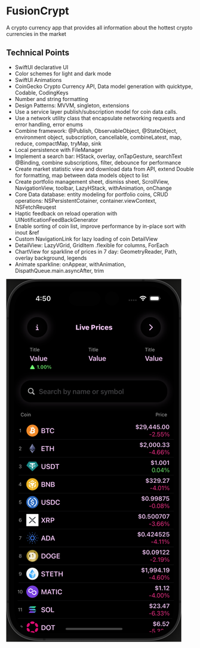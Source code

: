 # FusionCrypt

A crypto currency app that provides all information about the hottest crypto currencies in the market

## Technical Points

- SwiftUI declarative UI
- Color schemes for light and dark mode
- SwiftUI Animations
- CoinGecko Crypto Currency API, Data model generation with quicktype, Codable, CodingKeys
- Number and string formatting
- Design Patterns: MVVM, singleton, extensions
- Use a service layer publish/subscription model for coin data calls.
- Use a network utility class that encapsulate networking requests and error handling, error enums
- Combine framework: @Publish, ObservableObject, @StateObject, environment object, subscription, cancellable, combineLatest, map, reduce, compactMap, tryMap, sink
- Local persistence with FileManager
- Implement a search bar: HStack, overlay, onTapGesture, searchText @Binding, combine subscriptions, filter, debounce for performance
- Create market statistic view and download data from API, extend Double for formatting, map between data models object to list
- Create portfolio management sheet, dismiss sheet, ScrollView, NavigationView, toolbar, LazyHStack, withAnimation, onChange
- Core Data database: entity modeling for portfolio coins, CRUD operations: NSPersistentCotainer, container.viewContext, NSFetchReuqest
- Haptic feedback on reload operation with UINotificationFeedBackGenerator
- Enable sorting of coin list, improve performance by in-place sort with inout &ref
- Custom NavigationLink for lazy loading of coin DetailView
- DetailView: LazyVGrid, GridItem .flexible for columns, ForEach
- ChartView for sparkline of prices in 7 day: GeometryReader, Path, overlay background, legends
- Animate sparkline: onAppear, withAnimation, DispathQueue.main.asyncAfter, trim

![HomePage](docs/0-home-page.png)
